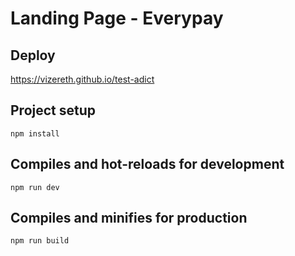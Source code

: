 # Landing Page - Everypay

## Deploy

https://vizereth.github.io/test-adict

## Project setup
```
npm install
```

## Compiles and hot-reloads for development
```
npm run dev
```

## Compiles and minifies for production
```
npm run build
```


